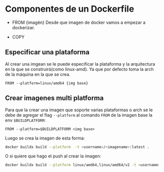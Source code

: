 # Componentes de un Dockerfile

- FROM {imagén}
Desde que imagen de docker vamos a empezar a dockerizar.

- COPY

## Especificar una plataforma
Al crear una imgean se le puede especificar la plataforma y la arquitectura en la que se construirá(como linux-amd). Ya que por defecto toma la arch de la máquina en la que se crea.

```docker
FROM --platform=linux/amd64 {img base}
```

## Crear imagenes multi platforma
Para que la crear una imagen que soporte varias plataformas o arch se le debe de agregar el flag `--platform` al comando `FROM` de la imagen base la env `$BUILDPLATFORM`:
```docker
FROM --platform=$BUILDPLATFORM <img base>
```

Luego se crea la imagen de esta forma:
```bash
docker buildx build --platform  -t <username>/<imagename>:latest .
```

O si quiere que hago el push al crear la imagen:
```bash
docker buildx build --platform linux/amd64,linux/amd64/v2 -t <username>/<imagename>:latest --push .
```
